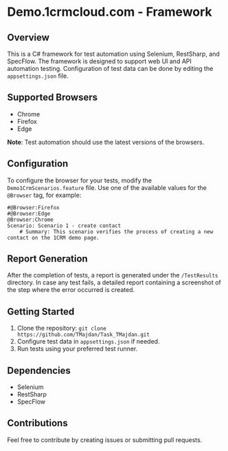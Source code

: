 # Demo.1crmcloud.com - Framework

## Overview

This is a C# framework for test automation using Selenium, RestSharp, and SpecFlow. The framework is designed to support web UI and API automation testing. Configuration of test data can be done by editing the `appsettings.json` file.

## Supported Browsers

- Chrome
- Firefox
- Edge

**Note**: Test automation should use the latest versions of the browsers.

## Configuration

To configure the browser for your tests, modify the `Demo1CrmScenarios.feature` file. Use one of the available values for the `@Browser` tag, for example:

```gherkin
#@Browser:Firefox
#@Browser:Edge
@Browser:Chrome
Scenario: Scenario 1 - create contact
	# Summary: This scenario verifies the process of creating a new contact on the 1CRM demo page.
```

## Report Generation

After the completion of tests, a report is generated under the `/TestResults` directory. In case any test fails, a detailed report containing a screenshot of the step where the error occurred is created.

## Getting Started

1. Clone the repository: `git clone https://github.com/TMajdan/Task_TMajdan.git`
2. Configure test data in `appsettings.json` if needed.
3. Run tests using your preferred test runner.

## Dependencies

- Selenium
- RestSharp
- SpecFlow

## Contributions

Feel free to contribute by creating issues or submitting pull requests.
